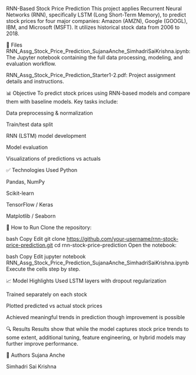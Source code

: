RNN-Based Stock Price Prediction
This project applies Recurrent Neural Networks (RNN), specifically LSTM (Long Short-Term Memory), to predict stock prices for four major companies: Amazon (AMZN), Google (GOOGL), IBM, and Microsoft (MSFT). It utilizes historical stock data from 2006 to 2018.

📁 Files
RNN_Assg_Stock_Price_Prediction_SujanaAnche_SimhadriSaiKrishna.ipynb: The Jupyter notebook containing the full data processing, modeling, and evaluation workflow.

RNN_Assg_Stock_Price_Prediction_Starter1-2.pdf: Project assignment details and instructions.

📊 Objective
To predict stock prices using RNN-based models and compare them with baseline models. Key tasks include:

Data preprocessing & normalization

Train/test data split

RNN (LSTM) model development

Model evaluation

Visualizations of predictions vs actuals

✅ Technologies Used
Python

Pandas, NumPy

Scikit-learn

TensorFlow / Keras

Matplotlib / Seaborn

🚀 How to Run
Clone the repository:

bash
Copy
Edit
git clone https://github.com/your-username/rnn-stock-price-prediction.git
cd rnn-stock-price-prediction
Open the notebook:

bash
Copy
Edit
jupyter notebook RNN_Assg_Stock_Price_Prediction_SujanaAnche_SimhadriSaiKrishna.ipynb
Execute the cells step by step.

📈 Model Highlights
Used LSTM layers with dropout regularization

Trained separately on each stock

Plotted predicted vs actual stock prices

Achieved meaningful trends in prediction though improvement is possible

🔍 Results
Results show that while the model captures stock price trends to some extent, additional tuning, feature engineering, or hybrid models may further improve performance.

👥 Authors
Sujana Anche

Simhadri Sai Krishna

